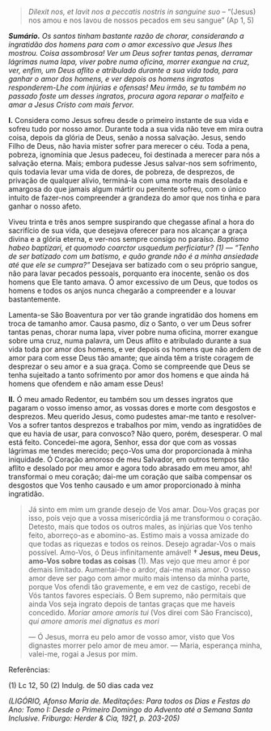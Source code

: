 > *Dilexit nos, et lavit nos a peccatis nostris in sanguine suo* – “(Jesus) nos amou e nos lavou de nossos pecados em seu sangue” (Ap 1, 5)

***Sumário.** Os santos tinham bastante razão de chorar, considerando a ingratidão dos homens para com o amor excessivo que Jesus lhes mostrou. Coisa assombrosa! Ver um Deus sofrer tantas penas, derramar lágrimas numa lapa, viver pobre numa oficina, morrer exangue na cruz, ver, enfim, um Deus aflito e atribulado durante a sua vida toda, para ganhar o amor dos homens, e ver depois os homens ingratos responderem-Lhe com injúrias e ofensas! Meu irmão, se tu também no passado foste um desses ingratos, procura agora reparar o malfeito e amar a Jesus Cristo com mais fervor.*

**I.** Considera como Jesus sofreu desde o primeiro instante de sua vida e sofreu tudo por nosso amor. Durante toda a sua vida não teve em mira outra coisa, depois da glória de Deus, senão a nossa salvação. Jesus, sendo Filho de Deus, não havia mister sofrer para merecer o céu. Toda a pena, pobreza, ignomínia que Jesus padeceu, foi destinada a merecer para nós a salvação eterna. Mais; embora pudesse Jesus salvar-nos sem sofrimento, quis todavia levar uma vida de dores, de pobreza, de desprezos, de privação de qualquer alívio, terminá-la com uma morte mais desolada e amargosa do que jamais algum mártir ou penitente sofreu, com o único intuito de fazer-nos compreender a grandeza do amor que nos tinha e para ganhar o nosso afeto.

Viveu trinta e três anos sempre suspirando que chegasse afinal a hora do sacrifício de sua vida, que desejava oferecer para nos alcançar a graça divina e a glória eterna, e ver-nos sempre consigo no paraíso. *Baptismo habeo baptizari, et quomodo coarctor usquedum perficiatur? (1) — “Tenho de ser batizado com um batismo, e quão grande não é a minha ansiedade até que ele se cumpra?”* Desejava ser batizado com o seu próprio sangue, não para lavar pecados pessoais, porquanto era inocente, senão os dos homens que Ele tanto amava. Ó amor excessivo de um Deus, que todos os homens e todos os anjos nunca chegarão a compreender e a louvar bastantemente.

Lamenta-se São Boaventura por ver tão grande ingratidão dos homens em troca de tamanho amor. Causa pasmo, diz o Santo, o ver um Deus sofrer tantas penas, chorar numa lapa, viver pobre numa oficina, morrer exangue sobre uma cruz, numa palavra, um Deus aflito e atribulado durante a sua vida toda por amor dos homens, e ver depois os homens que não ardem de amor para com esse Deus tão amante; que ainda têm a triste coragem de desprezar o seu amor e a sua graça. Como se compreende que Deus se tenha sujeitado a tanto sofrimento por amor dos homens e que ainda há homens que ofendem e não amam esse Deus!

**II.** Ó meu amado Redentor, eu também sou um desses ingratos que pagaram o vosso imenso amor, as vossas dores e morte com desgostos e desprezos. Meu querido Jesus, como pudestes amar-me tanto e resolver-Vos a sofrer tantos desprezos e trabalhos por mim, vendo as ingratidões de que eu havia de usar, para convosco? Não quero, porém, desesperar. O mal está feito. Concedei-me agora, Senhor, essa dor que com as vossas lágrimas me tendes merecido; peço-Vos uma dor proporcionada à minha iniquidade. Ó Coração amoroso de meu Salvador, em outros tempos tão aflito e desolado por meu amor e agora todo abrasado em meu amor, ah! transformai o meu coração; dai-me um coração que saiba compensar os desgostos que Vos tenho causado e um amor proporcionado à minha ingratidão.
>
> Já sinto em mim um grande desejo de Vos amar. Dou-Vos graças por isso, pois vejo que a vossa misericórdia já me transformou o coração. Detesto, mais que todos os outros males, as injúrias que Vos tenho feito, aborreço-as e abomino-as. Estimo mais a vossa amizade do que todas as riquezas e todos os reinos. Desejo agradar-Vos o mais possível. Amo-Vos, ó Deus infinitamente amável! **† Jesus, meu Deus, amo-Vos sobre todas as coisas** (1). Mas vejo que meu amor é por demais limitado. Aumentai-lhe o ardor, dai-me mais amor. O vosso amor deve ser pago com amor muito mais intenso da minha parte, porque Vos ofendi tão gravemente, e em vez de castigo, recebi de Vós tantos favores especiais. Ó Bem supremo, não permitais que ainda Vos seja ingrato depois de tantas graças que me haveis concedido. *Moriar amore amoris tui* (Vos direi com São Francisco), *qui amore amoris mei dignatus es mori*
>
> — Ó Jesus, morra eu pelo amor de vosso amor, visto que Vos dignastes morrer pelo amor de meu amor. — Maria, esperança minha, valei-me, rogai a Jesus por mim.

Referências:

\(1\) Lc 12, 50 (2) Indulg. de 50 dias cada vez

*(LIGÓRIO, Afonso Maria de. Meditações: Para todos os Dias e Festas do Ano: Tomo I: Desde o Primeiro Domingo do Advento até a Semana Santa Inclusive. Friburgo: Herder & Cia, 1921, p. 203-205)*
